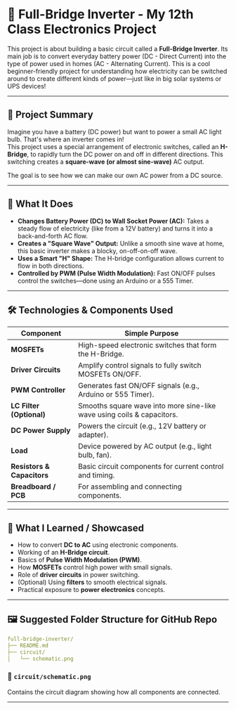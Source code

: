 # 🔌 Full-Bridge Inverter - My 12th Class Electronics Project

This project is about building a basic circuit called a **Full-Bridge Inverter**. Its main job is to convert everyday battery power (DC - Direct Current) into the type of power used in homes (AC - Alternating Current). This is a cool beginner-friendly project for understanding how electricity can be switched around to create different kinds of power—just like in big solar systems or UPS devices!

---

## 📝 Project Summary

Imagine you have a battery (DC power) but want to power a small AC light bulb. That's where an inverter comes in!  
This project uses a special arrangement of electronic switches, called an **H-Bridge**, to rapidly turn the DC power on and off in different directions. This switching creates a **square-wave (or almost sine-wave)** AC output.

The goal is to see how we can make our own AC power from a DC source.

---

## 🔧 What It Does

- **Changes Battery Power (DC) to Wall Socket Power (AC):** Takes a steady flow of electricity (like from a 12V battery) and turns it into a back-and-forth AC flow.
- **Creates a "Square Wave" Output:** Unlike a smooth sine wave at home, this basic inverter makes a blocky, on-off-on-off wave.
- **Uses a Smart "H" Shape:** The H-bridge configuration allows current to flow in both directions.
- **Controlled by PWM (Pulse Width Modulation):** Fast ON/OFF pulses control the switches—done using an Arduino or a 555 Timer.

---

## 🛠 Technologies & Components Used

| Component             | Simple Purpose                                                                 |
|----------------------|---------------------------------------------------------------------------------|
| **MOSFETs**           | High-speed electronic switches that form the H-Bridge.                         |
| **Driver Circuits**   | Amplify control signals to fully switch MOSFETs ON/OFF.                        |
| **PWM Controller**    | Generates fast ON/OFF signals (e.g., Arduino or 555 Timer).                    |
| **LC Filter (Optional)** | Smooths square wave into more sine-like wave using coils & capacitors.     |
| **DC Power Supply**   | Powers the circuit (e.g., 12V battery or adapter).                             |
| **Load**              | Device powered by AC output (e.g., light bulb, fan).                           |
| **Resistors & Capacitors** | Basic circuit components for current control and timing.                 |
| **Breadboard / PCB**  | For assembling and connecting components.                                      |

---

## 🧠 What I Learned / Showcased

- How to convert **DC to AC** using electronic components.
- Working of an **H-Bridge circuit**.
- Basics of **Pulse Width Modulation (PWM)**.
- How **MOSFETs** control high power with small signals.
- Role of **driver circuits** in power switching.
- (Optional) Using **filters** to smooth electrical signals.
- Practical exposure to **power electronics** concepts.

---

## 🖼️ Suggested Folder Structure for GitHub Repo

```yaml
full-bridge-inverter/
├── README.md
├── circuit/
│   └── schematic.png
```

### 📁 `circuit/schematic.png`

Contains the circuit diagram showing how all components are connected.

---
